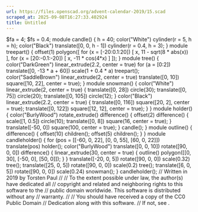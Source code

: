 ```yaml
---
url: https://files.openscad.org/advent-calendar-2019/15.scad
scraped_at: 2025-09-08T16:27:33.402924
title: Untitled
---
```


$fa = 4; $fs = 0.4; module candle() { h = 40; color("White") cylinder(r = 5, h
= h); color("Black") translate([0, 0, h - 1]) cylinder(r = 0.4, h = 3); }
module treepart() { offset(1) polygon([ for (x = [-20:0.1:20]) [ x, 11 -
sqrt(8 * abs(x)) ], for (x = [20:-0.1:-20]) [ x, -11 * cos(4*x) ] ]); } module
tree() { color("DarkGreen") linear_extrude(2.2, center = true) for (a = [0:2])
translate([0, -13 * a + 60]) scale(1 + 0.4 * a) treepart();
color("SaddleBrown") linear_extrude(2, center = true) translate([0, 10])
square([10, 22], center = true); } module snowman() { color("White")
linear_extrude(2, center = true) { translate([0, 28]) circle(30);
translate([0, 75]) circle(20); translate([0, 105]) circle(12); }
color("Black") linear_extrude(2.2, center = true) { translate([0, 116])
square([20, 2], center = true); translate([0, 122]) square([12, 12], center =
true); } } module holder() { color("BurlyWood") rotate_extrude() difference()
{ offset(2) difference() { scale([1, 0.5]) circle(10); translate([0, 8])
square(16, center = true); } translate([-50, 0]) square(100, center = true); }
candle(); } module outline() { difference() { offset(10) children(); offset(5)
children(); } } module candleholder() { for (pos = [[-60, 0, 22], [0, 0, 55],
[60, 0, 22]]) translate(pos) holder(); color("BurlyWood") translate([0, 0,
10]) rotate([90, 0, 0]) difference() { linear_extrude(30, center = true) {
outline() polygon([[0, 30], [-50, 0], [50, 0]]); } } translate([-20, 0, 5])
rotate([90, 0, 0]) scale(0.32) tree(); translate([25, 0, 5]) rotate([90, 0,
0]) scale(0.2) tree(); translate([6, 0, 5]) rotate([90, 0, 0]) scale(0.24)
snowman(); } candleholder(); // Written in 2019 by Torsten Paul  // // To the
extent possible under law, the author(s) have dedicated all // copyright and
related and neighboring rights to this software to the // public domain
worldwide. This software is distributed without any // warranty. // // You
should have received a copy of the CC0 Public Domain // Dedication along with
this software. // If not, see .

